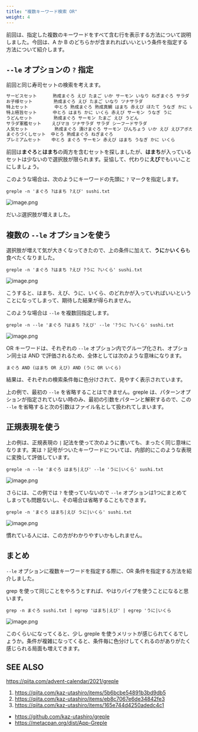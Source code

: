```yaml
---
title: "複数キーワード検索 OR"
weight: 4
---
```


前回は、指定した複数のキーワードをすべて含む行を表示する方法について説明しました。今回は、A か B のどちらかが含まれればいいという条件を指定する方法について紹介します。

## `--le` オプションの `?` 指定

前回と同じ寿司セットの検索を考えます。

```sushi.txt
サービスセット      熟成まぐろ えび たまご いか サーモン いなり ねぎまぐろ サラダ
お子様セット        熟成まぐろ えび たまご いなり ツナサラダ
特上セット          中とろ 熟成まぐろ 熟成真鯛 はまち 赤えび ほたて うなぎ かに いくら
特上極旨セット      中とろ はまち かに いくら 赤えび サーモン うなぎ うに
うどんセット        熟成まぐろ サーモン たまご えび うどん
サラダ軍艦セット    えびマヨ ツナサラダ サラダ シーフードサラダ
人気セット          熟成まぐろ 漬けまぐろ サーモン びんちょう いか えび えびアボカド たまご
まぐろづくしセット  中とろ 熟成まぐろ ねぎまぐろ
プレミアムセット    中とろ まぐろ サーモン 赤えび はまち うなぎ かに いくら
```

前回は**まぐろ**と**はまち**の両方を含むセットを探しましたが、**はまち**が入っているセットは少ないので選択肢が限られます。妥協して、代わりに**えび**でもいいことにしましょう。

このような場合は、次のようにキーワードの先頭に `?` マークを指定します。

```
greple -n 'まぐろ ?はまち ?えび' sushi.txt
```

![image.png](https://qiita-image-store.s3.ap-northeast-1.amazonaws.com/0/36551/8f8ea7ce-3418-c0bf-d1bf-e87a2db26202.png)

だいぶ選択肢が増えました。

## 複数の `--le` オプションを使う

選択肢が増えて気が大きくなってきたので、上の条件に加えて、**うに**か**いくら**も食べたくなりました。

```
greple -n 'まぐろ ?はまち ?えび ?うに ?いくら' sushi.txt
```

![image.png](https://qiita-image-store.s3.ap-northeast-1.amazonaws.com/0/36551/930f4aae-e3d1-1f29-83e8-c9c7c27a5c7c.png)

こうすると、はまち、えび、うに、いくら、のどれかが入っていればいいということになってしまって、期待した結果が得られません。

このような場合は `--le` を複数回指定します。

```
greple -n --le 'まぐろ ?はまち ?えび' --le '?うに ?いくら' sushi.txt
```
![image.png](https://qiita-image-store.s3.ap-northeast-1.amazonaws.com/0/36551/13f137fe-7683-0e82-cd0d-d431e2337bd7.png)

OR キーワードは、それぞれの `--le` オプション内でグループ化され、オプション同士は AND で評価されるため、全体としては次のような意味になります。

```
まぐろ AND (はまち OR えび) AND (うに OR いくら)
```

結果は、それぞれの検索条件毎に色分けされて、見やすく表示されています。

上の例で、最初の `--le` を省略することはできません。greple は、パターンオプションが指定されていない時のみ、最初の引数をパターンと解釈するので、この `--le` を省略すると次の引数はファイル名として扱われてしまいます。

## 正規表現を使う

上の例は、正規表現の `|` 記法を使って次のように書いても、まったく同じ意味になります。実は `?` 記号がついたキーワードについては、内部的にこのような表現に変換して評価しています。

```
greple -n --le 'まぐろ はまち|えび' --le 'うに|いくら' sushi.txt
```
![image.png](https://qiita-image-store.s3.ap-northeast-1.amazonaws.com/0/36551/da95128e-5670-d712-f85a-47b56356a2d1.png)

さらには、この例では `?` を使っていないので `--le` オプションは1つにまとめてしまっても問題ないし、その場合は省略することもできます。

```
greple -n 'まぐろ はまち|えび うに|いくら' sushi.txt
```

![image.png](https://qiita-image-store.s3.ap-northeast-1.amazonaws.com/0/36551/965b2923-108c-503c-6605-970f23833d2e.png)


慣れている人には、この方がわかりやすいかもしれません。

## まとめ

`--le` オプションに複数キーワードを指定する際に、OR 条件を指定する方法を紹介しました。

grep を使って同じことをやろうとすれば、やはりパイプを使うことになると思います。

```
grep -n まぐろ sushi.txt | egrep 'はまち|えび' | egrep 'うに|いくら
```

![image.png](https://qiita-image-store.s3.ap-northeast-1.amazonaws.com/0/36551/36fa36b7-05bd-54ba-857e-00d390dc07b2.png)

このくらいになってくると、少し greple を使うメリットが感じられてくるでしょうか。条件が複雑になってくると、条件毎に色分けしてくれるのがありがたく感じられる局面も増えてきます。

## SEE ALSO

https://qiita.com/advent-calendar/2021/greple

1. https://qiita.com/kaz-utashiro/items/5b6bcbe54891b3bd9db5
2. https://qiita.com/kaz-utashiro/items/eb8c7067e6de34842fe3
3. https://qiita.com/kaz-utashiro/items/165e744d4250adedc4c1

- https://github.com/kaz-utashiro/greple
- https://metacpan.org/dist/App-Greple
